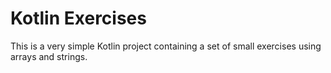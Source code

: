 # Kotlin Exercises

This is a very simple Kotlin project containing a set of small exercises using arrays and strings.
